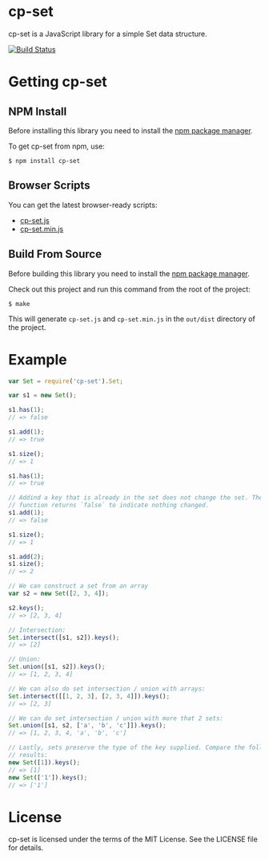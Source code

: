# cp-set

cp-set is a JavaScript library for a simple Set data structure.

[![Build Status](https://secure.travis-ci.org/cpettitt/cp-set.png)](http://travis-ci.org/cpettitt/cp-set)

# Getting cp-set

## NPM Install

Before installing this library you need to install the [npm package manager].

To get cp-set from npm, use:

    $ npm install cp-set

## Browser Scripts

You can get the latest browser-ready scripts:

* [cp-set.js](http://cpettitt.github.io/project/cp-set/latest/cp-set.js)
* [cp-set.min.js](http://cpettitt.github.io/project/cp-set/latest/cp-set.min.js)

## Build From Source

Before building this library you need to install the [npm package manager].

Check out this project and run this command from the root of the project:

    $ make

This will generate `cp-set.js` and `cp-set.min.js` in the `out/dist` directory
of the project.

# Example

```js
var Set = require('cp-set').Set;

var s1 = new Set();

s1.has(1);
// => false

s1.add(1);
// => true

s1.size();
// => 1

s1.has(1);
// => true

// Addind a key that is already in the set does not change the set. The
// function returns `false` to indicate nothing changed.
s1.add(1);
// => false

s1.size();
// => 1

s1.add(2);
s1.size();
// => 2

// We can construct a set from an array
var s2 = new Set([2, 3, 4]);

s2.keys();
// => [2, 3, 4]

// Intersection:
Set.intersect([s1, s2]).keys();
// => [2]

// Union:
Set.union([s1, s2]).keys();
// => [1, 2, 3, 4]

// We can also do set intersection / union with arrays:
Set.intersect([[1, 2, 3], [2, 3, 4]]).keys();
// => [2, 3]

// We can do set intersection / union with more that 2 sets:
Set.union([s1, s2, ['a', 'b', 'c']]).keys();
// => [1, 2, 3, 4, 'a', 'b', 'c']

// Lastly, sets preserve the type of the key supplied. Compare the following 2
// results:
new Set([1]).keys();
// => [1]
new Set(['1']).keys();
// => ['1']
```

# License

cp-set is licensed under the terms of the MIT License. See the LICENSE file
for details.

[npm package manager]: http://npmjs.org/
